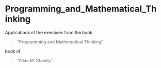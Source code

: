 # Programming_and_Mathematical_Thinking

Applications of the exercises from the book 
>"Programming and Mathematical Thinking" 

book of 
>"Allan M. Stavely".
